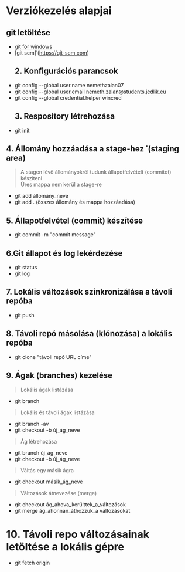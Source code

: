 # Verziókezelés alapjai  
## git letöltése  
- [git for windows](https://gitforwindows.org/)  
- [git scm]˙(https://git-scm.com)  
  ## 2. Konfigurációs parancsok  
- git config --global user.name nemethzalan07  
- git config --global user.email   nemeth.zalan@students.jedlik.eu  
- git config  --global   credential.helper wincred  
  ## 3. Respository létrehozása  
- git init  
## 4. Állomány hozzáadása a stage-hez ˙(staging area)  
> A stagen lévő állományokról tudunk állapotfelvételt (commitot) készíteni  
> Üres mappa nem kerül a  stage-re  
-  git add állomány_neve  
-  git add  . (összes állomány és mappa hozzáadása)  
## 5. Állapotfelvétel (commit) készítése  
- git commit -m "commit message"   
## 6.Git állapot és log lekérdezése  
- git status  
- git log  
## 7. Lokális változások szinkronizálása a távoli repóba  
- git push   
## 8. Távoli repó másolása (klónozása) a lokális  repóba  
- git clone "távoli repó URL címe"  
## 9. Ágak (branches) kezelése  
> Lokális ágak listázása  
- git branch  
> Lokális és távoli ágak listázása  
- git branch -av  
- git checkout -b új_ág_neve  
> Ág létrehozása  
- git branch új_ág_neve  
- git checkout -b új_ág_neve  
> Váltás egy másik ágra  
- git checkout másik_ág_neve  
> Változások átnevezése (merge)  
- git checkout ág_ahova_kerülttek_a_változások  
- git merge ág_ahonnan_áthozzuk_a változásokat  
# 10. Távoli repo változásainak letöltése a lokális gépre  
- git fetch origin  